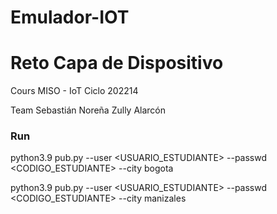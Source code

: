 # Emulador-IOT

# Reto Capa de Dispositivo

Cours MISO - IoT Ciclo 202214

Team
Sebastián Noreña
Zully Alarcón

### Run

python3.9 pub.py --user <USUARIO_ESTUDIANTE> --passwd <CODIGO_ESTUDIANTE> --city bogota

python3.9 pub.py --user <USUARIO_ESTUDIANTE> --passwd <CODIGO_ESTUDIANTE> --city manizales
